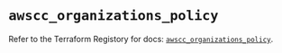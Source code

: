 # `awscc_organizations_policy`

Refer to the Terraform Registory for docs: [`awscc_organizations_policy`](https://registry.terraform.io/providers/hashicorp/awscc/0.70.0/docs/resources/organizations_policy).
